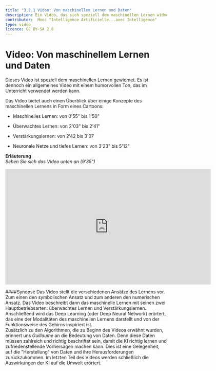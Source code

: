 ```yaml
---
title: "3.2.1 Video: Von maschinellem Lernen und Daten"
description: Ein Video, das sich speziell dem maschinellen Lernen widmet, mit Schwerpunkten auf überwachtem und verstärktem Lernen, neuronalen Netzen und Deep Learning.  
contributor:  Mooc "Intelligence Artificielle...avec Intelligence"
type: video
licence: CC BY-SA 2.0
---
```

# Video: Von maschinellem Lernen und Daten
Dieses Video ist speziell dem maschinellen Lernen gewidmet. Es ist dennoch ein allgemeines Video mit einem humorvollen Ton, das im Unterricht verwendet werden kann.

Das Video bietet auch einen Überblick über einige Konzepte des maschinellen Lernens in Form eines Cartoons:

- Maschinelles Lernen: von 0'55" bis 1'50"

- Überwachtes Lernen: von 2'03" bis 2'41"

- Verstärkungslernen: von 2'42 bis 3'07

- Neuronale Netze und tiefes Lernen: von 3'23" bis 5'12"

**Erläuterung**  
_Sehen Sie sich das Video unten an (9'35")_

<center><iframe width="640" height="360" src="https://www.youtube.com/embed/XD6fvv7ldA8?rel=0&showinfo=0&cc_load_policy=1&hl=en&modestbranding=1" frameborder="0" allowfullscreen></iframe></center>

####Synopse
Das Video stellt die verschiedenen Ansätze des Lernens vor. Zum einen den symbolischen Ansatz und zum anderen den numerischen Ansatz.
Das Video beschreibt dann das maschinelle Lernen mit seinen zwei Hauptbetriebsarten: überwachtes Lernen und Verstärkungslernen. Anschließend wird das Deep Learning (oder Deep Neural Network) erörtert, das eine der Modalitäten des maschinellen Lernens darstellt und von der Funktionsweise des Gehirns inspiriert ist.  
Zusätzlich zu den Algorithmen, die zu Beginn des Videos erwähnt wurden, erinnert uns _Guillaume_ an die Bedeutung von Daten. Denn diese Daten müssen zahlreich und richtig beschriftet sein, damit die KI richtig lernen und zufriedenstellende Vorhersagen machen kann. Dies ist eine Gelegenheit, auf die "Herstellung" von Daten und ihre Herausforderungen zurückzukommen.
Im letzten Teil des Videos werden schließlich die Auswirkungen der KI auf die Umwelt erörtert.
